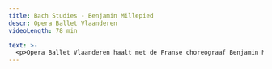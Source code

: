```yaml
---
title: Bach Studies - Benjamin Millepied
descr: Opera Ballet Vlaanderen
videoLength: 78 min

text: >-
  <p>Opera Ballet Vlaanderen haalt met de Franse choreograaf Benjamin Millepied een van de meest gerenommeerde hedendaagse balletchoreografen naar België. Hij creëert voor het eerst een avondvullend balletwerk. Dat werk kreeg (en behield uiteindelijk) de werktitel ‘Bach Studies’, en exploreert het muzikale universum van Johann Sebastian Bach. Geïnspireerd door Bachs complexe ritmes, vaak met roots in barokke dansritmes, stelt Millepied zichzelf als uitdaging om Bachs compositietechnieken te vertalen naar een fysieke realiteit. De beweging wordt geïnspireerd door Millepieds eigen emotionele reactie op de muziek. Twee iconische werken van Bach, Partita Nr. 2 en Passacaglia voor Orgel, zijn de ankerpunten voor de choreografie. Het orkest van Opera Ballet Vlaanderen, onder leiding van Daniel Inbal, wordt ingezet ter versterking van de iconische partijen voor soloviool en orgel.<br></p><p><strong>Credits</strong><br><br>Choreografie: Benjamin Millepied<br>Muziek: Johann Sebastian Bach<br>Scenografie en licht: United Visual Artists<br>Kostuums: Alessandro Sartori, Ermenegildo Zegna Couture<br>Instudering: Sebastien Marcovici<br>Instudering : Janie Taylor<br>Instudering : Rachelle Refailedes<br>Muzikale leiding : Daniel Inbal<br>Dansers: Dansers Opera Ballet Vlaanderen<br>Orkest: Symfonisch Orkest Opera Ballet Vlaanderen<br>Viool solo: Eric Crambes</p><p>‍</p><p>Opname video door<a href="http://www.beeldstorm.be"> Beeldstorm</a> o.l.v. Jan Bosteels &nbsp;</p><p><br><br></p>
---
```

